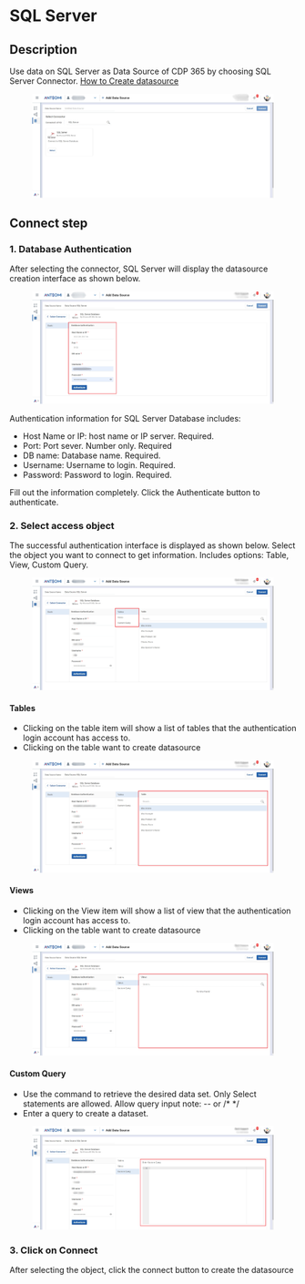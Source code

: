 # SQL Server

## Description

Use data on SQL Server as Data Source of CDP 365 by choosing SQL Server Connector. [How to Create datasource](../create-a-data-source.md)

<figure><img src="../../../.gitbook/assets/image (1461).png" alt=""><figcaption></figcaption></figure>

## Connect step

### **1. Database Authentication**

After selecting the connector, SQL Server will display the datasource creation interface as shown below.

<figure><img src="../../../.gitbook/assets/image (992).png" alt=""><figcaption></figcaption></figure>

Authentication information for SQL Server Database includes:&#x20;

* Host Name or IP: host name or IP server. Required.
* Port: Port sever. Number only. Required
* DB name: Database name. Required.
* Username: Username to login. Required.
* Password: Password to login. Required.

Fill out the information completely. Click the Authenticate button to authenticate.&#x20;

### **2. Select access object**

The successful authentication interface is displayed as shown below. Select the object you want to connect to get information. Includes options: Table, View, Custom Query.&#x20;

<figure><img src="../../../.gitbook/assets/image (1680).png" alt=""><figcaption></figcaption></figure>

#### Tables

* Clicking on the table item will show a list of tables that the authentication login account has access to.
* Clicking on the table want to create datasource



<figure><img src="../../../.gitbook/assets/image (1984).png" alt=""><figcaption></figcaption></figure>

#### Views

* Clicking on the View item will show a list of view that the authentication login account has access to.
* Clicking on the table want to create datasource

<figure><img src="../../../.gitbook/assets/image (1564).png" alt=""><figcaption></figcaption></figure>

#### Custom Query

* Use the command to retrieve the desired data set. Only Select statements are allowed. Allow query input note: -- or /\* \*/
* Enter a query to create a dataset.

<figure><img src="../../../.gitbook/assets/image (570).png" alt=""><figcaption></figcaption></figure>

### 3. Click on Connect

After selecting the object, click the connect button to create the datasource
